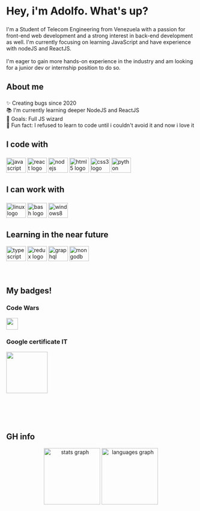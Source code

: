 <h1 align="left">Hey, i'm Adolfo. What's up?</h1>

###

<p align="left">I'm a Student of Telecom Engineering from Venezuela with a passion for front-end web development and a strong interest in back-end development as well. I'm currently focusing on learning JavaScript and have experience with nodeJS and ReactJS.<br><br>I'm eager to gain more hands-on experience in the industry and am looking for a junior dev or internship position to do so.</p>

###

<h2 align="left">About me</h2>

###

<p align="left">✨ Creating bugs since 2020<br>📚 I'm currently learning deeper NodeJS and ReactJS<br>🎯 Goals: Full JS wizard<br>🎲 Fun fact: I refused to learn to code until i couldn't avoid it and now i  love it</p>

###

<h2 align="left">I code with</h2>

###

<div align="left">
  <img src="https://cdn.jsdelivr.net/gh/devicons/devicon/icons/javascript/javascript-original.svg" height="40" width="52" alt="javascript logo"  />
  <img src="https://cdn.jsdelivr.net/gh/devicons/devicon/icons/react/react-original.svg" height="40" width="52" alt="react logo"  />
  <img src="https://cdn.jsdelivr.net/gh/devicons/devicon/icons/nodejs/nodejs-original.svg" height="40" width="52" alt="nodejs logo"  />
  <img src="https://cdn.jsdelivr.net/gh/devicons/devicon/icons/html5/html5-original.svg" height="40" width="52" alt="html5 logo"  />
  <img src="https://cdn.jsdelivr.net/gh/devicons/devicon/icons/css3/css3-original.svg" height="40" width="52" alt="css3 logo"  />
  <img src="https://cdn.jsdelivr.net/gh/devicons/devicon/icons/python/python-original.svg" height="40" width="52" alt="python logo"  />
</div>

###

<h2 align="left">I can work with</h2>

###

<div align="left">
  <img src="https://cdn.jsdelivr.net/gh/devicons/devicon/icons/linux/linux-original.svg" height="40" width="52" alt="linux logo"  />
  <img src="https://cdn.jsdelivr.net/gh/devicons/devicon/icons/bash/bash-original.svg" height="40" width="52" alt="bash logo"  />
  <img src="https://cdn.jsdelivr.net/gh/devicons/devicon/icons/windows8/windows8-original.svg" height="40" width="52" alt="windows8 logo"  />
</div>

###


<h2 align="left">Learning in the near future</h2>



<div align="left">
  <img src="https://cdn.jsdelivr.net/gh/devicons/devicon/icons/typescript/typescript-original.svg" height="40" width="52" alt="typescript logo"  />
  <img src="https://cdn.jsdelivr.net/gh/devicons/devicon/icons/redux/redux-original.svg" height="40" width="52" alt="redux logo"  />
  <img src="https://cdn.jsdelivr.net/gh/devicons/devicon/icons/graphql/graphql-plain.svg" height="40" width="52" alt="graphql logo"  />
  <img src="https://cdn.jsdelivr.net/gh/devicons/devicon/icons/mongodb/mongodb-original.svg" height="40" width="52" alt="mongodb logo"  />
</div>
</br>
</br>


<h2 align="left">My badges!</h2>

###

<h3>Code Wars</h3>

<img align="left" height="31" src="https://www.codewars.com/users/adolfo92/badges/large"  />

###

<br clear="both">
<h3>Google certificate IT</h3>
<div align="left">
  <a href="https://www.credly.com/badges/2039b464-0b71-43f1-add2-4b26dd2e564c/public_url">
  <img height="110" src="https://images.credly.com/size/110x110/images/ae2f5bae-b110-4ea1-8e26-77cf5f76c81e/GCC_badge_IT_Support_1000x1000.png"  />
  </a>
</div>

###

<br clear="both">
<br clear="both">
<br clear="both">
<h2 align="left">GH info</h2>
<div align="center">
  <img src="https://github-readme-stats.vercel.app/api?hide_title=false&hide_rank=false&show_icons=true&include_all_commits=true&count_private=true&disable_animations=false&theme=default&locale=en&hide_border=false&username=adolfo92" height="150" alt="stats graph"  />
  <img src="https://github-readme-stats.vercel.app/api/top-langs?locale=en&hide_title=false&layout=compact&card_width=320&langs_count=5&theme=dracula&hide_border=false&username=adolfo92" height="150" alt="languages graph"  />
</div>



###


